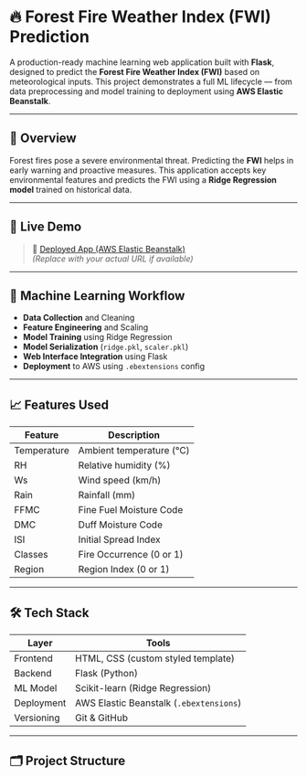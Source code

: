 # 🔥 Forest Fire Weather Index (FWI) Prediction

A production-ready machine learning web application built with **Flask**, designed to predict the **Forest Fire Weather Index (FWI)** based on meteorological inputs. This project demonstrates a full ML lifecycle — from data preprocessing and model training to deployment using **AWS Elastic Beanstalk**.

---

## 📌 Overview

Forest fires pose a severe environmental threat. Predicting the **FWI** helps in early warning and proactive measures. This application accepts key environmental features and predicts the FWI using a **Ridge Regression model** trained on historical data.

---

## 🚀 Live Demo

> 🔗 [Deployed App (AWS Elastic Beanstalk)](https://your-deployment-url.com)  
> *(Replace with your actual URL if available)*

---

## 🧠 Machine Learning Workflow

- **Data Collection** and Cleaning
- **Feature Engineering** and Scaling
- **Model Training** using Ridge Regression
- **Model Serialization** (`ridge.pkl`, `scaler.pkl`)
- **Web Interface Integration** using Flask
- **Deployment** to AWS using `.ebextensions` config

---

## 📈 Features Used

| Feature        | Description                        |
|----------------|------------------------------------|
| Temperature    | Ambient temperature (°C)           |
| RH             | Relative humidity (%)              |
| Ws             | Wind speed (km/h)                  |
| Rain           | Rainfall (mm)                      |
| FFMC           | Fine Fuel Moisture Code            |
| DMC            | Duff Moisture Code                 |
| ISI            | Initial Spread Index               |
| Classes        | Fire Occurrence (0 or 1)           |
| Region         | Region Index (0 or 1)              |

---

## 🛠️ Tech Stack

| Layer        | Tools                                |
|--------------|--------------------------------------|
| Frontend     | HTML, CSS (custom styled template)   |
| Backend      | Flask (Python)                       |
| ML Model     | Scikit-learn (Ridge Regression)      |
| Deployment   | AWS Elastic Beanstalk (`.ebextensions`) |
| Versioning   | Git & GitHub                         |

---

## 🗂 Project Structure

